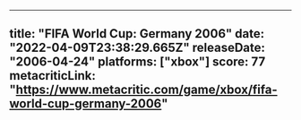 
---
title: "FIFA World Cup: Germany 2006"
date: "2022-04-09T23:38:29.665Z"
releaseDate: "2006-04-24"
platforms: ["xbox"]
score: 77
metacriticLink: "https://www.metacritic.com/game/xbox/fifa-world-cup-germany-2006"
---

